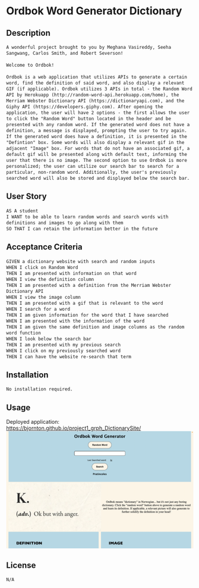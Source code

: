 # Ordbok Word Generator Dictionary

## Description
    A wonderful project brought to you by Meghana Vasireddy, Seeha Sangwang, Carlos Smith, and Robert Severson!

    Welcome to Ordbok!

    Ordbok is a web application that utilizes APIs to generate a certain word, find the definition of said word, and also display a relevant GIF (if applicable). Ordbok utilizes 3 APIs in total - the Random Word API by Herokuapp (http://random-word-api.herokuapp.com/home), the Merriam Webster Dictionary API (https://dictionaryapi.com), and the Giphy API (https://developers.giphy.com). After opening the application, the user will have 2 options - the first allows the user to click the "Random Word" button located in the header and be presented with any random word. If the generated word does not have a definition, a message is displayed, prompting the user to try again. If the generated word does have a definition, it is presented in the "Defintion" box. Some words will also display a relevant gif in the adjacent "Image" box. For words that do not have an associated gif, a default gif will be presented along with default text, informing the user that there is no image. The second option to use Ordbok is more personalized; the user can utilize our search bar to search for a particular, non-random word. Additionally, the user's previously searched word will also be stored and displayed below the search bar.

## User Story
 
    AS A student
    I WANT to be able to learn random words and search words with definitions and images to go along with them
    SO THAT I can retain the information better in the future
 
 
## Acceptance Criteria

    GIVEN a dictionary website with search and random inputs
    WHEN I click on Random Word
    THEN I am presented with information on that word
    WHEN I view the definition column
    THEN I am presented with a definition from the Merriam Webster Dictionary API
    WHEN I view the image column
    THEN I am presented with a gif that is relevant to the word
    WHEN I search for a word
    THEN I am given information for the word that I have searched
    WHEN I am presented with the information of the word
    THEN I am given the same definition and image columns as the random word function
    WHEN I look below the search bar
    THEN I am presented with my previous search
    WHEN I click on my previously searched word
    THEN I can have the website re-search that term


## Installation
    No installation required.

## Usage
Deployed application: https://bjornton.github.io/project1_grph_DictionarySite/
![Screenshot](assets/images/Ordbok-Screenshot.png)

## License
    N/A